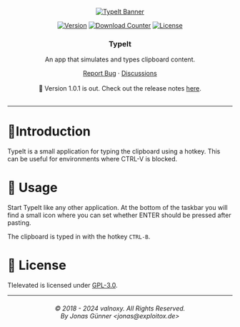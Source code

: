<div align="center">

  <!-- PROJECT LOGO -->
  <br />
    <a href="https://github.com/valnoxy/typeit">
      <img src="https://dl.exploitox.de/bucker/gh-banner-bucker-typeit.png" alt="TypeIt Banner">
    </a>
  <br />

  [![Version][version-shield]][version-url]
  [![Download Counter][downloads-shield]][downloads-url]
  [![License][license-shield]][license-url]
</div>

[version-shield]: https://img.shields.io/github/v/release/valnoxy/typeit?color=9565F6
[version-url]: https://github.com/valnoxy/typeit/releases

[downloads-shield]: https://img.shields.io/github/downloads/valnoxy/typeit/total.svg?color=431D93
[downloads-url]: https://github.com/valnoxy/typeit/releases

[license-shield]: https://img.shields.io/github/license/valnoxy/typeit?color=9565F6
[license-url]: https://img.shields.io/github/license/valnoxy/typeit

<div align="center">
  <h3 align="center">TypeIt</h3>
  <p align="center">
    <p>An app that simulates and types clipboard content.</p>
    <a href="https://github.com/valnoxy/typeit/issues">Report Bug</a>
    ·
    <a href="https://github.com/valnoxy/typeit/discussions/">Discussions</a>
    <br />
    <br />
    🎉 Version 1.0.1 is out. Check out the release notes
    <a href="https://github.com/valnoxy/typeit/releases">here</a>.
    <br />
    <br />
  </p>
</div>

---

# 🚀Introduction
TypeIt is a small application for typing the clipboard using a hotkey. This can be useful for environments where CTRL-V is blocked.

# 🤸 Usage
Start TypeIt like any other application. At the bottom of the taskbar you will find a small icon where you can set whether ENTER should be pressed after pasting.

The clipboard is typed in with the hotkey ```CTRL-B```.

# 🧾 License
TIelevated is licensed under [GPL-3.0](https://github.com/valnoxy/TIelevated/blob/main/LICENSE).

<hr>
<h6 align="center">© 2018 - 2024 valnoxy. All Rights Reserved. 
<br>
By Jonas Günner &lt;jonas@exploitox.de&gt;</h6>
